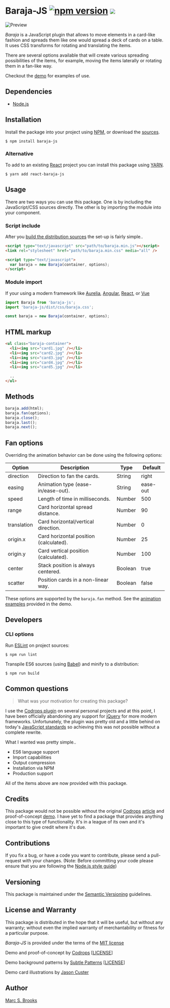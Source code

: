 
# Baraja-JS [![npm version](https://badge.fury.io/js/baraja-js.svg)](https://badge.fury.io/js/baraja-js) [![](https://img.shields.io/npm/dm/baraja-js)](https://www.npmjs.com/package/baraja-js)

![Preview](https://raw.githubusercontent.com/nuxy/baraja-js/master/package.png)

_Baraja_ is a JavaScript plugin that allows to move elements in a card-like fashion and spreads them like one would spread a deck of cards on a table.  It uses CSS transforms for rotating and translating the items.

There are several options available that will create various spreading possibilities of the items, for example, moving the items laterally or rotating them in a fan-like way.

Checkout the [demo](https://nuxy.github.io/baraja-js) for examples of use.

## Dependencies

- [Node.js](https://nodejs.org)

## Installation

Install the package into your project using [NPM](https://npmjs.com), or download the [sources](https://github.com/nuxy/baraja-js/archive/master.zip).

    $ npm install baraja-js

### Alternative

To add to an existing [React](https://reactjs.org) project you can install this package using [YARN](https://yarnpkg.com).

    $ yarn add react-baraja-js

## Usage

There are two ways you can use this package.  One is by including the JavaScript/CSS sources directly.  The other is by importing the module into your component.

### Script include

After you [build the distribution sources](#cli-options) the set-up is fairly simple..

```html
<script type="text/javascript" src="path/to/baraja.min.js"></script>
<link rel="stylesheet" href="path/to/baraja.min.css" media="all" />

<script type="text/javascript">
  var baraja = new Baraja(container, options);
</script>
```

### Module import

If your using a modern framework like [Aurelia](https://aurelia.io), [Angular](https://angular.io), [React](https://reactjs.org), or [Vue](https://vuejs.org)

```javascript
import Baraja from 'baraja-js';
import 'baraja-js/dist/css/baraja.css';

const baraja = new Baraja(container, options);
```

## HTML markup

```html
<ul class="baraja-container">
  <li><img src="card1.jpg" /></li>
  <li><img src="card2.jpg" /></li>
  <li><img src="card3.jpg" /></li>
  <li><img src="card4.jpg" /></li>
  <li><img src="card5.jpg" /></li>

  ..
</ul>
```

## Methods

```javascript
baraja.add(html);
baraja.fan(options);
baraja.close();
baraja.last();
baraja.next();
```

## Fan options

Overriding the animation behavior can be done using the following options:

| Option      | Description                            | Type    | Default  |
|-------------|----------------------------------------|---------|----------|
| direction   | Direction to fan the cards.            | String  | right    |
| easing      | Animation type (ease-in/ease-out).     | String  | ease-out |
| speed       | Length of time in milliseconds.        | Number  | 500      |
| range       | Card horizontal spread distance.       | Number  | 90       |
| translation | Card horizontal/vertical direction.    | Number  | 0        |
| origin.x    | Card horizontal position (calculated). | Number  | 25       |
| origin.y    | Card vertical position (calculated).   | Number  | 100      |
| center      | Stack position is always centered.     | Boolean | true     |
| scatter     | Position cards in a non-linear way.    | Boolean | false    |

These options are supported by the `baraja.fan` method.  See the [animation examples](https://github.com/nuxy/baraja-js/blob/master/demo/index.html#L162) provided in the demo.

## Developers

### CLI options

Run [ESLint](https://eslint.org) on project sources:

    $ npm run lint

Transpile ES6 sources (using [Babel](https://babeljs.io)) and minify to a distribution:

    $ npm run build

## Common questions

> What was your motivation for creating this package?

I use the [Codrops plugin](https://github.com/codrops/Baraja) on several personal projects and at this point, I have been officially abandoning any support for [jQuery](https://jquery.com) for more modern frameworks.  Unfortunately, the plugin was pretty old and a little behind on today's [JavaScript standards](https://es6.io) so achieving this was not possible without a complete rewrite.

What I wanted was pretty simple..

- ES6 language support
- Import capabilities
- Output compression
- Installation via NPM
- Production support

All of the items above are now provided with this package.

## Credits

This package would not be possible without the original [Codrops](https://tympanus.net) [article](https://tympanus.net/codrops/2012/11/13/baraja-a-plugin-for-spreading-items-in-a-card-like-fashion) and proof-of-concept [demo](https://tympanus.net/Development/Baraja).  I have yet to find a package that provides anything close to this type of functionality.  It's in a league of its own and it's important to give credit where it's due.

## Contributions

If you fix a bug, or have a code you want to contribute, please send a pull-request with your changes. (Note: Before committing your code please ensure that you are following the [Node.js style guide](https://github.com/felixge/node-style-guide))

## Versioning

This package is maintained under the [Semantic Versioning](https://semver.org) guidelines.

## License and Warranty

This package is distributed in the hope that it will be useful, but without any warranty; without even the implied warranty of merchantability or fitness for a particular purpose.

_Baraja-JS_ is provided under the terms of the [MIT license](http://www.opensource.org/licenses/mit-license.php)

Demo and proof-of-concept by [Codrops](https://www.codrops.com) [[LICENSE](http://tympanus.net/codrops/licensing)]

Demo background patterns by [Subtle Patterns](https://subtlepatterns.com) [[LICENSE](http://creativecommons.org/licenses/by-sa/3.0/deed.en_US
)]

Demo card illustrations by [Jason Custer](http://dribbble.com/jdelamancha)

## Author

[Marc S. Brooks](https://github.com/nuxy)
